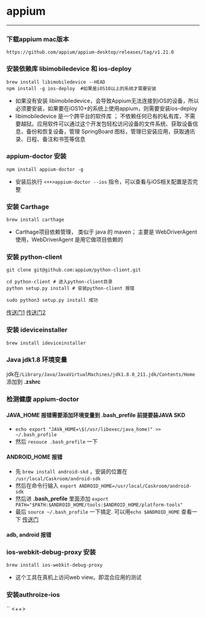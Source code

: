 # appium
--------

### 下载appium mac版本
```
https://github.com/appium/appium-desktop/releases/tag/v1.21.0
```

### 安装依赖库 libimobiledevice 和 ios-deploy
```
brew install libimobiledevice --HEAD
npm install -g ios-deploy  #如果是iOS10以上的系统才需要安装
```
+ 如果没有安装 libimobiledevice，会导致Appium无法连接到iOS的设备，所以必须要安装，如果要在iOS10+的系统上使用appium，则需要安装ios-deploy
+ libimobiledevice 是一个跨平台的软件库 ； 不依赖任何已有的私有库，不需要越狱。应用软件可以通过这个开发包轻松访问设备的文件系统、获取设备信息，备份和恢复设备，管理 SpringBoard 图标，管理已安装应用，获取通讯录、日程、备注和书签等信息

### appium-doctor 安装
```
npm install appium-doctor -g
```
+ 安装后执行 `<++>appium-doctor --ios` 指令，可以查看与iOS相关配置是否完整

### 安装 Carthage
```
brew install carthage
```
+ Carthage项目依赖管理， 类似于 java 的 maven； 主要是 WebDriverAgent 使用，WebDriverAgent 是用它做项目依赖的

### 安装 python-client
```
git clone git@github.com:appium/python-client.git

cd python-client # 进入python-client目录
python setup.py install # 安装python-client 报错

sudo python3 setup.py install 成功
```

[传送门1](https://www.jianshu.com/p/ae8846736dba/) 
[传送门2](https://www.cnblogs.com/crstyl/p/14690895.html#ios-%E8%87%AA%E5%8A%A8%E5%8C%96%E7%9B%B8%E5%85%B3%E6%A1%86%E6%9E%B6%E4%BB%8B%E7%BB%8D) 

### 安装 ideviceinstaller
```
brew install ideviceinstaller
```

### Java jdk1.8 环境变量
jdk在`/Library/Java/JavaVirtualMachines/jdk1.8.0_211.jdk/Contents/Home` 
添加到 __.zshrc__ 

### 检测健康 appium-doctor
#### JAVA_HOME 报错需要添加环境变量到 .bash_prefile 前提要装JAVA SKD
+ `echo export "JAVA_HOME=\$(/usr/libexec/java_home)" >> ~/.bash_profile` 
+ 然后 `resouce .bash_prefile` 一下

#### ANDROID_HOME 报错
+ 先 `brew install android-skd` ，安装的位置在 `/usr/local/Caskroom/android-sdk`
+ 然后在命令行输入 `export ANDROID_HOME=/usr/local/Caskroom/android-sdk` 
+ 然后进  __.bash_prefile__  里面添加 `export PATH="$PATH:$ANDROID_HOME/tools:$ANDROID_HOME/platform-tools"` 
+ 最后 `source ~/.bash_profile` 一下搞定. 可以用`echo $ANDROID_HOME` 查看一下
[传送门](https://stackoverflow.com/questions/19986214/setting-android-home-enviromental-variable-on-mac-os-x) 
#### adb, android 报错

### ios-webkit-debug-proxy 安装
`brew install ios-webkit-debug-proxy` 
+ 这个工具在真机上访问web view。即混合应用的测试

### 安装authroize-ios
`` <++>


